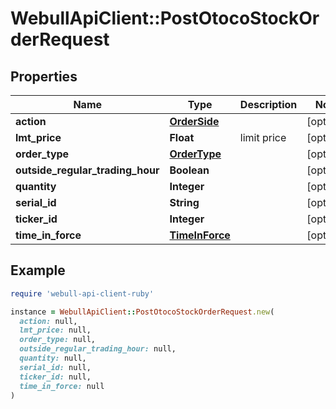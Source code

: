 # WebullApiClient::PostOtocoStockOrderRequest

## Properties

| Name | Type | Description | Notes |
| ---- | ---- | ----------- | ----- |
| **action** | [**OrderSide**](OrderSide.md) |  | [optional] |
| **lmt_price** | **Float** | limit price | [optional] |
| **order_type** | [**OrderType**](OrderType.md) |  | [optional] |
| **outside_regular_trading_hour** | **Boolean** |  | [optional] |
| **quantity** | **Integer** |  | [optional] |
| **serial_id** | **String** |  | [optional] |
| **ticker_id** | **Integer** |  | [optional] |
| **time_in_force** | [**TimeInForce**](TimeInForce.md) |  | [optional] |

## Example

```ruby
require 'webull-api-client-ruby'

instance = WebullApiClient::PostOtocoStockOrderRequest.new(
  action: null,
  lmt_price: null,
  order_type: null,
  outside_regular_trading_hour: null,
  quantity: null,
  serial_id: null,
  ticker_id: null,
  time_in_force: null
)
```

